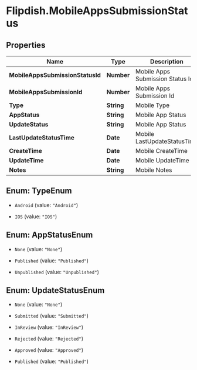 # Flipdish.MobileAppsSubmissionStatus

## Properties
Name | Type | Description | Notes
------------ | ------------- | ------------- | -------------
**MobileAppsSubmissionStatusId** | **Number** | Mobile Apps Submission Status Id | [optional] 
**MobileAppsSubmissionId** | **Number** | Mobile Apps Submission Id | [optional] 
**Type** | **String** | Mobile Type | [optional] 
**AppStatus** | **String** | Mobile App Status | [optional] 
**UpdateStatus** | **String** | Mobile App Status | [optional] 
**LastUpdateStatusTime** | **Date** | Mobile LastUpdateStatusTime | [optional] 
**CreateTime** | **Date** | Mobile CreateTime | [optional] 
**UpdateTime** | **Date** | Mobile UpdateTime | [optional] 
**Notes** | **String** | Mobile Notes | [optional] 


<a name="TypeEnum"></a>
## Enum: TypeEnum


* `Android` (value: `"Android"`)

* `IOS` (value: `"IOS"`)




<a name="AppStatusEnum"></a>
## Enum: AppStatusEnum


* `None` (value: `"None"`)

* `Published` (value: `"Published"`)

* `Unpublished` (value: `"Unpublished"`)




<a name="UpdateStatusEnum"></a>
## Enum: UpdateStatusEnum


* `None` (value: `"None"`)

* `Submitted` (value: `"Submitted"`)

* `InReview` (value: `"InReview"`)

* `Rejected` (value: `"Rejected"`)

* `Approved` (value: `"Approved"`)

* `Published` (value: `"Published"`)




